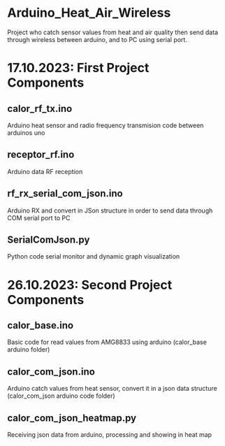 # Arduino_Heat_Air_Wireless
Project who catch sensor values from heat and air quality then send data through wireless between arduino, and to PC using serial port.


# 17.10.2023: First Project Components 
## calor_rf_tx.ino
Arduino heat sensor and radio frequency transmision code between arduinos uno
## receptor_rf.ino
Arduino data RF reception
## rf_rx_serial_com_json.ino
Arduino RX and convert in JSon structure in order to send data through COM serial port to PC
## SerialComJson.py
Python code serial monitor and dynamic graph visualization

# 26.10.2023: Second Project Components
## calor_base.ino
Basic code for read values from AMG8833 using arduino (calor_base arduino folder)
## calor_com_json.ino
Arduino catch values from heat sensor, convert it in a json data structure (calor_com_json arduino code folder)
## calor_com_json_heatmap.py
Receiving json data from arduino, processing and showing in heat map